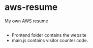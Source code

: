 # aws-resume
My own AWS resume

##
- Frontend folder contains the website
- main.js contains visitor counter code.

